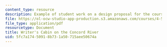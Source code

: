 ```yaml
---
content_type: resource
description: Example of student work on a design proposal for the course project.
file: https://ol-ocw-studio-app-production.s3.amazonaws.com/courses/4-500-introduction-to-design-computing-fall-2008/5fc7a17450918b731a50715aee50674a_assn1_9.pdf
file_type: application/pdf
resourcetype: Document
title: Writer's Cabin on the Concord River
uid: 5fc7a174-5091-8b73-1a50-715aee50674a
---
```

